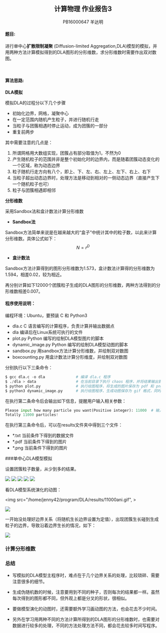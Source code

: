 ## <center>**计算物理 作业报告3**</center>

<center>PB16000647 羊达明</center>

#### **题目:**
进行单中心**扩散限制凝聚** (Diffusion-limited Aggregation,DLA)模型的模拟，并用两种方法计算模拟得到的DLA图形的分形维数，求分形维数时需要作出双对数图。

<br>

#### **算法思路:**

**DLA模拟**

模拟DLA的过程分以下几个步骤
- 初始化边界，网格，凝聚中心
- 在一定范围内随机产生粒子，并进行随机行走
- 当粒子与团簇相遇时停止运动，成为团簇的一部分
- 重复前两步
  
其中需要注意的几点是：
1. 所谓网格用大数组实现，团簇占有部分取值为1，不然为0
2. 产生随机粒子的范围并非是整个初始化时的边界内，而是随着团簇动态变化的一个区域，称为动态边界
3. 粒子随机行走方向有八个，即上、下、左、右、左上、左下、右上、右下
4. 当粒子超出动态边界时，处理方法是移动到相对的一侧动态边界（直接产生下一个随机粒子也可）
5. 粒子与团簇相遇即相邻

**分形维数**

采用Sandbox法和盒计数法计算分形维数
- **Sandbox法**

Sandbox方法简单来说是在越来越大的“盒子”中统计其中的粒子数，以此来计算分形维数。具体公式如下：
$$
N=r^D
$$

- **盒计数法**

Sandbox方法计算得到的图形分形维数为1.573，盒计数法计算得的分形维数为1.594，相差0.02，较为相近。

再分别计算如下12000个团簇粒子生成的DLA图形的分形维数，两种方法得到的分形维数相差0.007。


#### **程序使用说明：**

编程环境：Ubuntu，要预装 C 和 Python3

- dla.c                            C 语言编写的计算程序，负责计算并输出数据点 
- dla                               编译后在Linux系统可执行的文件
- plot.py                         Python 编写的绘制DLA模型图片的脚本
- dynamic_image.py    Python 编写的绘制DLA模型动图的脚本
- sandbox.py                用sandbox方法计算分形维数，并绘制双对数图
- boxcounting.py               用盒计数法计算分形维度，并绘制双对数图

分别执行以下三条命令：

```python
$ gcc dla.c -o dla              # 编译 dla.c 程序
$ ./dla > data                  # 在当前目录下执行 chaos 程序，并将结果输出到 data 文件
$ python plot.py                # 执行绘图程序，将生成的图片保存为 pdf 和 png 格式，同时复制数据
$ python3 dynamic_image.py      # 执行绘图程序，生成动图保存为 gif 格式，同时复制数据
```

在执行第二条命令后会输出如下信息，提醒用户输入相关参数：

```python
Please input how many particle you want(Positive integer): 11000  # 输入想得到的团簇粒子数量
Totally 11000 particles!
```

在执行第三条命令后，可以在results文件夹中得到三个文件：

- *.txt         当前条件下得到的数据文件
- *.pdf        当前条件下得到的图片
- *.png       当前条件下得到的图片

###单中心DLA模型模拟

设置团簇粒子数量，从少到多的结果。

<img src="/home/jenny42/program/DLA/results/800.png"  >

<img src="/home/jenny42/program/DLA/results/2000.png" >

<img src="/home/jenny42/program/DLA/results/5000.png" >

<img src="/home/jenny42/program/DLA/results/18000.png" >

<img src="/home/jenny42/program/DLA/results/30000.png" >

看DLA模型系统演化的动图：

<img src="/home/jenny42/program/DLA/results/11000ani.gif", >

<img src="/home/jenny42/program/DLA/results/11000.png" >

一开始没处理好边界关系（将随机生长边界设置为定值），出现团簇生长碰到生成粒子的边界，导致沿着边界生长的情况，如下：

<img src="/home/jenny42/program/DLA/results/figure_1-2.png" >

### 计算分形维数


### 总结

- 写模拟的DLA模型主程序时，难点在于几个边界关系的处理，比较琐碎、需要注意很多的细节。

- 生成伪随机数的时候，注意要用到不同的种子，否则每次的结果都一样。虽然每次得到的图形都不同，但外观上都是分叉的形状，很相似。

- 要做模型演化的动图时，还需要额外学习画动图的方法，也会花去不少时间。

- 另外在学习用两种不同的方法计算所得到的DLA图形的分形维数时，也需要对数据进行较多的处理，不同的方法处理方法不同，都会花去较多时间写程序。

